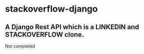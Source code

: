 # stackoverflow-django

## A Django Rest API which is a LINKEDIN and STACKOVERFLOW clone.

Not completed

